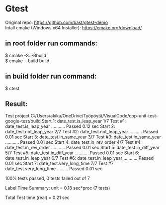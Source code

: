 # Gtest

Original repo: https://github.com/bast/gtest-demo <br/>
Intall cmake (Windows x64 Installer): https://cmake.org/download/

## in root folder run commands:

$ cmake -S. -Bbuild\
$ cmake --build build

## in build folder run command:

$ ctest

## Result:

Test project C:/Users/akiku/OneDrive/Työpöytä/VisualCode/cpp-unit-test-google-test/build
Start 1: date_test.is_leap_year
1/7 Test #1: date_test.is_leap_year ........... Passed 0.12 sec
Start 2: date_test.not_leap_year
2/7 Test #2: date_test.not_leap_year .......... Passed 0.01 sec
Start 3: date_test.in_same_year
3/7 Test #3: date_test.in_same_year ........... Passed 0.01 sec
Start 4: date_test.in_rev_order
4/7 Test #4: date_test.in_rev_order ........... Passed 0.01 sec
Start 5: date_test.in_diff_year
5/7 Test #5: date_test.in_diff_year ........... Passed 0.01 sec
Start 6: date_test.in_leap_year
6/7 Test #6: date_test.in_leap_year ........... Passed 0.01 sec
Start 7: date_test.very_long_time
7/7 Test #7: date_test.very_long_time ......... Passed 0.01 sec

100% tests passed, 0 tests failed out of 7

Label Time Summary:
unit = 0.18 sec\*proc (7 tests)

Total Test time (real) = 0.21 sec
